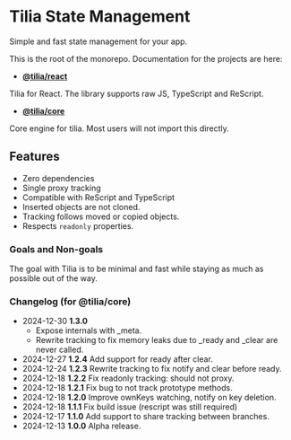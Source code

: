 # Tilia State Management

Simple and fast state management for your app.

This is the root of the monorepo. Documentation for the projects are here:

- [**@tilia/react**](./packages/react/README.md)

Tilia for React. The library supports raw JS, TypeScript and ReScript.

- [**@tilia/core**](./packages/core/README.md)

Core engine for tilia. Most users will not import this directly.

## Features

- Zero dependencies
- Single proxy tracking
- Compatible with ReScript and TypeScript
- Inserted objects are not cloned.
- Tracking follows moved or copied objects.
- Respects `readonly` properties.

### Goals and Non-goals

The goal with Tilia is to be minimal and fast while staying as much as possible
out of the way.

### Changelog (for @tilia/core)

- 2024-12-30 **1.3.0**
  - Expose internals with \_meta.
  - Rewrite tracking to fix memory leaks due to \_ready and \_clear are never called.
- 2024-12-27 **1.2.4** Add support for ready after clear.
- 2024-12-24 **1.2.3** Rewrite tracking to fix notify and clear before ready.
- 2024-12-18 **1.2.2** Fix readonly tracking: should not proxy.
- 2024-12-18 **1.2.1** Fix bug to not track prototype methods.
- 2024-12-18 **1.2.0** Improve ownKeys watching, notify on key deletion.
- 2024-12-18 **1.1.1** Fix build issue (rescript was still required)
- 2024-12-17 **1.1.0** Add support to share tracking between branches.
- 2024-12-13 **1.0.0** Alpha release.
